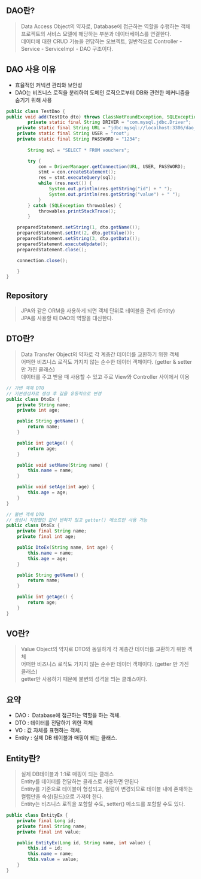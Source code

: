 ## DAO란?
> Data Access Object의 약자로, Database에 접근하는 역할을 수행하는 객체 <br>
> 프로젝트의 서비스 모델에 해당하는 부분과 데이터베이스를 연결한다. <br>
> 데이터에 대한 CRUD 기능을 전담하는 오브젝트, 일반적으로 Controller - Service - ServiceImpl - DAO 구조이다.

## DAO 사용 이유
* 효율적인 커넥션 관리와 보안성
* DAO는 비즈니스 로직을 분리하여 도메인 로직으로부터 DB와 관련한 메커니즘을 숨기기 위해 사용

```java
public class TestDao {
public void add(TestDto dto) throws ClassNotFoundException, SQLException {
		private static final String DRIVER = "com.mysql.jdbc.Driver";
    private static final String URL = "jdbc:mysql://localhost:3306/dao_Db";
    private static final String USER = "root";
    private static final String PASSWORD = "1234";   
		
		String sql = "SELECT * FROM vouchers";

        try {
            con = DriverManager.getConnection(URL, USER, PASSWORD);
            stmt = con.createStatement();
            res = stmt.executeQuery(sql);
            while (res.next()) {
                System.out.println(res.getString("id") + " ");
                System.out.println(res.getString("value") + " ");
            }
        } catch (SQLException throwables) {
            throwables.printStackTrace();
        }

    preparedStatement.setString(1, dto.getName());
    preparedStatement.setInt(2, dto.getValue());
    preparedStatement.setString(3, dto.getData());
    preparedStatement.executeUpdate();
    preparedStatement.close();

    connection.close();

	}
}
```

## Repository
> JPA와 같은 ORM을 사용하게 되면 객체 단위로 테이블을 관리 (Entity) <br>
> JPA를 사용할 때 DAO의 역할을 대신한다. <br>

## DTO란?
> Data Transfer Object의 약자로 각 계층간 데이터를 교환하기 위한 객체 <br>
> 어떠한 비즈니스 로직도 가지지 않는 순수한 데이터 객체이다. (getter & setter 만 가진 클래스) <br>
> 데이터를 주고 받을 때 사용할 수 있고 주로 View와 Controller 사이에서 이용

```java
// 가변 객체 DTO
// 기본생성자로 생성 후 값을 유동적으로 변경 
public class DtoEx {
    private String name;
    private int age;

    public String getName() {
        return name;
    }

    public int getAge() {
        return age;
    }

    public void setName(String name) {
        this.name = name;
    }

    public void setAge(int age) {
        this.age = age;
    }
}
```

```java
// 불변 객체 DTO
// 생성시 지정했던 값이 변하지 않고 getter() 메소드만 사용 가능
public class DtoEx {
    private final String name;
    private final int age;

    public DtoEx(String name, int age) {
        this.name = name;
        this.age = age;
    }

    public String getName() {
        return name;
    }

    public int getAge() {
        return age;
    }
}
```

## VO란?
> Value Object의 약자로 DTO와 동일하게 각 계층간 데이터를 교환하기 위한 객체 <br>
> 어떠한 비즈니스 로직도 가지지 않는 순수한 데이터 객체이다. (getter 만 가진 클래스)<br>
> getter만 사용하기 때문에 불변의 성격을 띄는 클래스이다.

## 요약
* DAO :  Database에 접근하는 역할을 하는 객체.
* DTO : 데이터를 전달하기 위한 객체
* VO : 값 자체를 표현하는 객체.
* Entity : 실제 DB 테이블과 매핑이 되는 클래스.


## Entity란?
> 실제 DB테이블과 1:1로 매핑이 되는 클래스 <br>
> Entity를 데이터를 전달하는 클래스로 사용하면 안된다 <br>
> Entity를 기준으로 테이블이 형성되고, 컬럼이 변경되므로 테이블 내에 존재하는 컬럼만을 속성(필드)으로 가져야 한다. <br>
> Entity는 비즈니스 로직을 포함할 수도, setter() 메소드를 포함할 수도 있다.

```java
public class EntityEx {
    private final Long id;
    private final String name;
    private final int value;

    public EntityEx(Long id, String name, int value) {
        this.id = id;
        this.name = name;
        this.value = value;
    }
}
```
